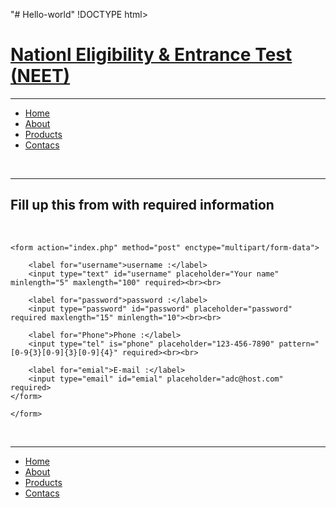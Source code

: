 "# Hello-world" 
!DOCTYPE html>
<html lang="en">
<head>
    <meta charset="UTF-8">
    <meta name="viewport" content="width=device-width, initial-scale=1.0">
    <title>Lyrics</title>
    <link rel="stylesheet" href="styal3.css">
</head>
<body>
    <h1><a href="About.html" title="Home">Nationl Eligibility & Entrance Test (NEET)</a></h1>
    <hr>
    <nav class="navbar">
        <ul>
            <li><a href="About.html" title="Home">Home</a></li>
            <li><a href="lyrics.html" target="_blank" title="About">About</a></li>
            <li><a href="Product.html"target="_blank" title="Product">Products</a></li>
            <li><a href="Contacs.html" target="_blank" title="Product">Contacs</a></li>
        </ul>
    </nav><br>
    <hr>
   <main>
    <h2>Fill up this from with required information</h2><br>
    
    <form action="index.php" method="post" enctype="multipart/form-data">

        <label for="username">username :</label>
        <input type="text" id="username" placeholder="Your name" minlength="5" maxlength="100" required><br><br>

        <label for="password">password :</label>
        <input type="password" id="password" placeholder="password" required maxlength="15" minlength="10"><br><br>

        <label for="Phone">Phone :</label>
        <input type="tel" is="phone" placeholder="123-456-7890" pattern="[0-9{3}[0-9]{3}[0-9]{4}" required><br><br>
        
        <label for="emial">E-mail :</label>
        <input type="email" id="emial" placeholder="adc@host.com" required>
    </form>

    </form>
   </main><br>
   <hr>
    <footer>
        <nav class="navbar2">
          <ul>
            <li><a href="About.html" title="About">Home</a></li>
            <li><a href="lyrics.html"  target="_blank" title="About">About</a></li>
            <li><a href="Product.html"  target="_blank" title="About">Products</a></li>
            <li><a href="Contacs.html"  target="_blank" title="About">Contacs</a></li>
          </ul>
        </nav>
    </footer>
    
</body>
</html>
